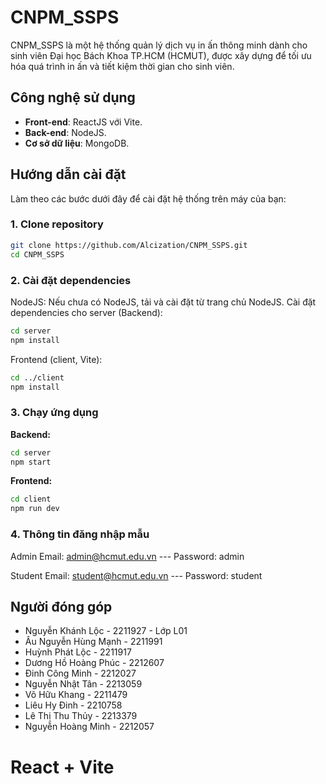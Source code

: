 # CNPM_SSPS

CNPM_SSPS là một hệ thống quản lý dịch vụ in ấn thông minh dành cho sinh viên Đại học Bách Khoa TP.HCM (HCMUT), được xây dựng để tối ưu hóa quá trình in ấn và tiết kiệm thời gian cho sinh viên.

## Công nghệ sử dụng

- **Front-end**: ReactJS với Vite.
- **Back-end**: NodeJS.
- **Cơ sở dữ liệu**: MongoDB.

## Hướng dẫn cài đặt

Làm theo các bước dưới đây để cài đặt hệ thống trên máy của bạn:

### 1. Clone repository
```bash
git clone https://github.com/Alcization/CNPM_SSPS.git
cd CNPM_SSPS
```
### 2. Cài đặt dependencies
NodeJS: Nếu chưa có NodeJS, tải và cài đặt từ trang chủ NodeJS.
Cài đặt dependencies cho server (Backend):
```bash
cd server
npm install
```
Frontend (client, Vite):
```bash
cd ../client
npm install
```
### 3. Chạy ứng dụng
**Backend:**
```bash
cd server
npm start
```

**Frontend:**
```bash
cd client
npm run dev
```

### 4. Thông tin đăng nhập mẫu
Admin 
Email: admin@hcmut.edu.vn  --- Password: admin

Student
Email: student@hcmut.edu.vn  --- Password: student

## Người đóng góp
* Nguyễn Khánh Lộc - 2211927 - Lớp L01
* Âu Nguyễn Hùng Mạnh - 2211991
* Huỳnh Phát Lộc - 2211917
* Dương Hồ Hoàng Phúc - 2212607
* Đinh Công Minh - 2212027
* Nguyễn Nhật Tân - 2213059
* Võ Hữu Khang - 2211479
* Liêu Hy Đinh - 2210758
* Lê Thị Thu Thủy - 2213379
* Nguyễn Hoàng Minh - 2212057


# React + Vite


